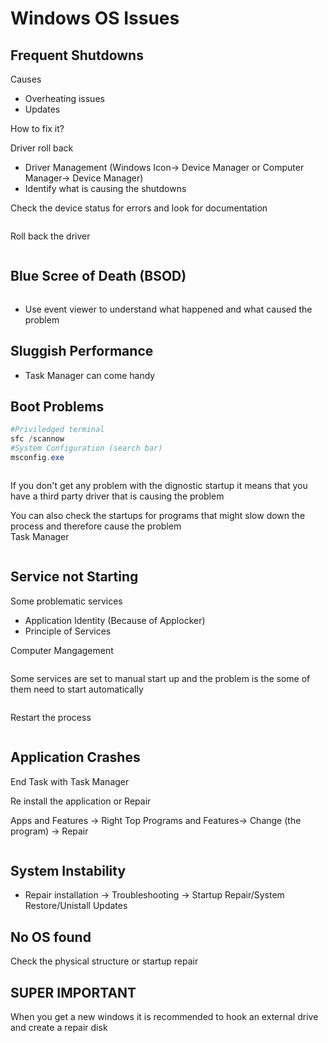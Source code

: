 # Windows OS Issues

## Frequent Shutdowns

Causes

* Overheating issues
* Updates

How to fix it?

Driver roll back

* Driver Management (Windows Icon-> Device Manager or Computer Manager-> Device Manager)
* Identify what is causing the shutdowns

Check the device status for errors and look for documentation

<figure><img src="../../.gitbook/assets/image (33).png" alt=""><figcaption></figcaption></figure>

Roll back the driver

<figure><img src="../../.gitbook/assets/image (34).png" alt=""><figcaption></figcaption></figure>



## Blue Scree of Death (BSOD)

<figure><img src="../../.gitbook/assets/image (35).png" alt=""><figcaption></figcaption></figure>

* Use event viewer to understand what happened and what caused the problem



## Sluggish Performance

* Task Manager can come handy



## Boot Problems&#x20;

```powershell
#Priviledged terminal
sfc /scannow
#System Configuration (search bar)
msconfig.exe
```

<figure><img src="../../.gitbook/assets/image (36).png" alt=""><figcaption></figcaption></figure>

If you don't get any problem with the dignostic startup it means that you have a third party driver that is causing the problem

You can also check the startups for programs that might slow down the process and therefore cause the problem\
Task Manager

<figure><img src="../../.gitbook/assets/image (37).png" alt=""><figcaption></figcaption></figure>



## Service not Starting

Some problematic services&#x20;

* Application Identity (Because of Applocker)
* Principle of Services

Computer Mangagement

<figure><img src="../../.gitbook/assets/image (39).png" alt=""><figcaption></figcaption></figure>

Some services are set to manual start up and the problem is the some of them need to start automatically

<figure><img src="../../.gitbook/assets/image (41).png" alt=""><figcaption></figcaption></figure>

Restart the process

<figure><img src="../../.gitbook/assets/image (42).png" alt=""><figcaption></figcaption></figure>



## Application Crashes

End Task with Task Manager

Re install the application or Repair

Apps and Features -> Right Top Programs and Features-> Change (the program) -> Repair

<figure><img src="../../.gitbook/assets/image (43).png" alt=""><figcaption></figcaption></figure>



## System Instability&#x20;

* Repair installation -> Troubleshooting -> Startup Repair/System Restore/Unistall Updates

## No OS found

Check the physical structure or startup repair&#x20;





## SUPER IMPORTANT

When you get a new windows it is recommended to hook an external drive and create a repair disk
